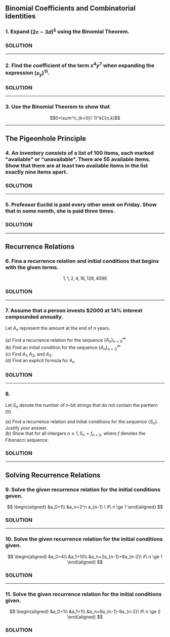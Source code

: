 ## Binomial Coefficients and Combinatorial Identities

### 1. Expand $(2c-3d)^5$ using the Binomial Theorem.

### SOLUTION

---

### 2. Find the coefficient of the term $x^4y^7$ when expanding the expression $(x_y)^{11}$.

### SOLUTION

---

### 3. Use the Binomial Theorem to show that

$$0=\sum^n_{k=0}(-1)^kC(n,k)$$

---

## The Pigeonhole Principle

### 4. An inventory consists of a list of 100 items, each marked "available" or "unavailable". There are 55 available items. Show that there are at least two available items in the list exactly nine items apart.

### SOLUTION

---

### 5. Professor Euclid is paid every other week on Friday. Show that in some nomth, she is paid three times.

### SOLUTION

---

## Recurrence Relations

### 6. Fina a recurrence relation and initial conditions that begins with the given terms.
$$1,1,2,4,16,128,4096$$

### SOLUTION

---

### 7. Assume that a person invests $2000 at 14% interest compounded annually.
Let $A_n$ represent the amount at the end of $n$ years.

(a) Find a recurrence relation for the sequence $\lbrace A_n \rbrace ^{\infty}_{n=0}$  
(b) Find an initial condition for the sequence $\lbrace A_n \rbrace ^{\infty}_{n=0}$  
(c) Find $A_1, A_2,$ and $A_3$.  
(d) Find an explicit formula for $A_n$

### SOLUTION

---

### 8.
Let $S_n$ denote the number of n-bit strings that do not contain the parttern 00.

(a) Find a recurrence relation and initial conditions for the sequence $\lbrace S_n \rbrace$. Justify your answer.  
(b) Show that for all intergers $n \ge 1, S_n=f_{n+2}$, where $f$ denotes the Fibonacci sequence.

### SOLUTION

---

## Solving Recurrence Relations

### 9. Solve the given recurrence relation for the initial conditions geven.

$$
\begin{aligned}
&a_0=1\\
&a_n=2^n a_{n-1} \ if\ n \ge 1
\end{aligned}
$$

### SOLUTION

---

### 10. Solve the given recurrence relation for the initial conditions given.

$$
\begin{aligned}
&a_0=4\\
&a_1=10\\
&a_n=2a_{n-1}+8a_{n-2}\ if\ n \ge 1
\end{aligned}
$$

### SOLUTION

---

### 11. Solve the given recurrence relation for the initial conditions given.

$$
\begin{aligned}
&a_0=1\\
&a_1=1\\
&a_n=6a_{n-1}-9a_{n-2}\ if\ n \ge 2
\end{aligned}
$$

### SOLUTION
